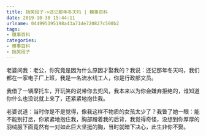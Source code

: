 ```yaml
---
title: 搞笑段子->还记那年冬天吗 | 糗事百科
date: 2019-10-30 15:44:11
urlname: 044995195198a43a71de720827c500b2
tags: 
- 糗事百科
categories:
- 糗事百科
- 搞笑段子
---
```

老婆问我：老公，你究竟是因为什么原因才娶我的？我说：还记那年冬天吗，我们都在一家电子厂上班，我是一名流水线工人，你是行政部文员。

我借了一辆摩托车，开玩笑的说带你去兜风，我本来以为你会嫌弃拒绝的，谁知道你什么也没说就上来了，还紧紧地抱住我。

老婆说道：当时你是不是觉得，像我这样不物质的女孩太少了？我瞥了她一眼：能不能别打岔，你紧紧地抱住我，胸部蹭着我的后背，我觉得奇怪，没想到你厚厚的羽绒服下面竟然有一对如此巨大坚挺的胸，当时就暗下决心，此生非你不娶。


